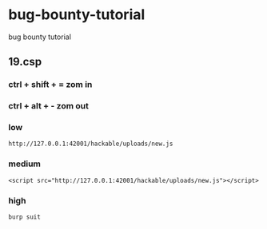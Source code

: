 # bug-bounty-tutorial
bug bounty tutorial

## 19.csp

### ctrl + shift + = zom in
### ctrl + alt + - zom out

### low
```
http://127.0.0.1:42001/hackable/uploads/new.js 
```

### medium
```
<script src="http://127.0.0.1:42001/hackable/uploads/new.js"></script>
```

### high
```
burp suit
```
